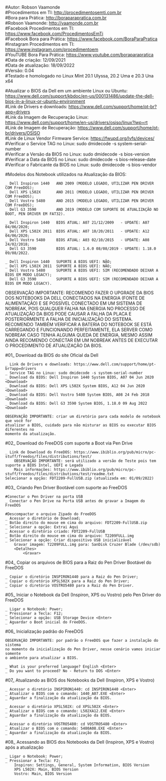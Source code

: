 #Autor: Robson Vaamonde<br>
#Procedimentos em TI: http://procedimentosemti.com.br<br>
#Bora para Prática: http://boraparapratica.com.br<br>
#Robson Vaamonde: http://vaamonde.com.br<br>
#Facebook Procedimentos em TI: https://www.facebook.com/ProcedimentosEmTi<br>
#Facebook Bora para Prática: https://www.facebook.com/BoraParaPratica<br>
#Instagram Procedimentos em TI: https://www.instagram.com/procedimentoem<br>
#YouTUBE Bora Para Prática: https://www.youtube.com/boraparapratica<br>
#Data de criação: 12/09/2021<br>
#Data de atualização: 18/09/2022<br>
#Versão: 0.04<br>
#Testado e homologado no Linux Mint 20.1 Ulyssa, 20.2 Uma e 20.3 Una x64

#Atualizar o BIOS da Dell em um ambiente Linux ou Ubuntu: https://www.dell.com/support/kbdoc/en-us/000131486/update-the-dell-bios-in-a-linux-or-ubuntu-environment<br>
#Link de Drivers e downloads: https://www.dell.com/support/home/pt-br?app=drivers<br>
#Link da Imagem de Recuperação Linux: https://www.dell.com/support/home/en-us/drivers/osiso/linux?lwp=rt<br>
#Link de Imagem de Recuperação: https://www.dell.com/support/home/pt-br/drivers/OSISO<br>
#Link de Linux Vendor Firmware Service: https://fwupd.org/lvfs/devices/<br>
#Verificar o Service TAG no Linux: sudo dmidecode -s system-serial-number<br>
#Verificar a Versão da BIOS no Linux: sudo dmidecode -s bios-version<br>
#Verificar a Data da BIOS no Linux: sudo dmidecode -s bios-release-date<br>
#Verificar o Fabricante da BIOS no Linux: sudo dmidecode -s bios-vendor

#Modelos dos Notebook utilizados na Atualização da BIOS:

	_ Dell Inspiron 1440   ANO 2009 (MODELO LEGADO, UTILIZAR PEN DRIVER COM FreeDOS);
	_ Dell XPS L502X       ANO 2011 (MODELO LEGADO, UTILIZAR PEN DRIVER COM FreeDOS);
	_ Dell Vostro 5480     ANO 2015 (MODELO LEGADO, UTILIZAR PEN DRIVER COM FreeDOS);
	_ Dell G3 3590         ANO 2019 (MODELO COM SUPORTE DE ATUALIZAÇÃO NO BOOT, PEN DRIVER EM FAT32).

	_ Dell Inspiron 1440   BIOS ATUAL: A07 21/12/2009   - UPDATE: A07 04/06/2020;
	_ Dell XPS L502X 2011  BIOS ATUAL: A07 10/20/2011   - UPDATE: A12 04/06/2020;
	_ Dell Vostro 5480     BIOS ATUAL: A03 02/10/2015   - UPDATE: A08 24/02/2018;
	_ Dell G3 3590         BIOS ATUAL: 1.6.0 08/08/2019 - UPDATE: 1.18.0 09/08/2022.

	_ Dell Inspiron 1440   SUPORTE A BIOS UEFI: NÃO;
	_ Dell XPS L502X 2011  SUPORTE A BIOS UEFI: NÃO;
	_ Dell Vostro 5480     SUPORTE A BIOS UEFI: SIM (RECOMENDADO DEIXAR A BIOS EM MODO LEGACY);
	_ Dell G3 3590         SUPORTE A BIOS UEFI: SIM (RECOMENDADO DEIXAR A BIOS EM MODO LEGACY).

OBSERVAÇÃO IMPORTANTE: RECOMENDO FAZER O UPGRADE DA BIOS DOS NOTEBOOKS DA DELL CONECTADOS
NA ENERGIA (FONTE DE ALIMENTAÇÃO) E SE POSSÍVEL CONECTADO EM UM SISTEMA DE NOBREAK, POIS
QUALQUER FALHA NA ENERGIA NO PROCESSO DE ATUALIZAÇÃO DA BIOS PODE CAUSAR A FALHA DA PLACA
E POSTERIORMENTE A FALHA DE INICIALIZAÇÃO DO SISTEMA. RECOMENDO TAMBÉM VERIFICAR A BATERIA
DO NOTEBOOK SE ESTÁ CARREGANDO E FUNCIONANDO PERFEITAMENTE, ELA SERVER COMO NOBREAK CASO
TENHA ALGUMA QUEDA DE ENERGIA, MESMO ASSIM AINDA RECOMENDO CONECTAR EM UM NOBREAK ANTES DE
EXECUTAR O PROCEDIMENTO DE ATUALIZAÇÃO DA BIOS.

#01_ Download da BIOS do site Oficial da Dell

	_ Link de Drivers e downloads: https://www.dell.com/support/home/pt-br?app=drivers
	_ Service TAG no Linux: sudo dmidecode -s system-serial-number
	_ Download da BIOS: Dell Inspiron 1440 System BIOS, A07 04 Jun 2020 <Download>
	_ Download da BIOS: Dell XPS L502X System BIOS, A12 04 Jun 2020 <Download>
	_ Download da BIOS: Dell Vostro 5480 System BIOS, A08 24 Feb 2018 <Download>
	_ Download da BIOS: Dell G3 3590 System BIOS, 1.18.0 09 Aug 2022 <Download>

	OBSERVAÇÃO IMPORTANTE: criar um diretório para cada modelo de notebook que você for
	atualizar a BIOS, cuidado para não misturar as BIOS ou executar BIOS diferentes no
	momento da atualização.

#02_ Download do FreeDOS com suporte a Boot via Pen Drive

	_ Link de Download do FreeDOS: https://www.ibiblio.org/pub/micro/pc-stuff/freedos/files/distributions/test/
		OBSERVAÇÃO IMPORTANTE: será utilizado a versão de Teste pois tem suporte a BIOS Intel, UEFI e Legada
		Mais informações: https://www.ibiblio.org/pub/micro/pc-stuff/freedos/files/distributions/test/readme.txt
	Selecionar a opção: FDT2209-FullUSB.zip (atualizada em: 01/09/2022)

#03_ Criando Pen Driver Bootável com suporte ao FreeDOS

	#Conectar o Pen Driver na porta USB
	_ Conectar o Pen Drive na Porta USB antes de gravar a Imagem do FreeDOS

	#Descompactar o arquivo Zipado do FreeDOS
	_ Acessar o diretório de Download;
	_ Botão direito do mouse em cima do arquivo: FDT2209-FullUSB.zip
	_ Selecionar a opção: Extrai Aqui
	_ Acessar o diretório criado: FDT2209-FullUSB
	_ Botão direito do mouse em cima do arquivo: T2209FULL.img
	_ Selecionar a opção: Criar dispositivo USB inicializável
		Gravar imagem: T2209FULL.img para: SanDisk Cruzer Blade (/dev/sdb)
		<Detalhes>
			<Gravar>

#04_ Copiar os arquivos de BIOS para a Raiz do Pen Driver Bootável do FreeDOS

	_ Copiar o diretório INSPIRON1440 para a Raiz do Pen Driver;
	_ Copiar o diretório XPSL502X para a Raiz do Pen Driver;
	_ Copiar o diretório VOSTRO5480 para a Raiz do Pen Driver.

#05_ Iniciar o Notebook da Dell (Inspiron, XPS ou Vostro) pelo Pen Driver do FreeDOS

	_ Ligar o Notebook: Power;
	_ Pressionar a Tecla: F12;
	_ Selecionar a opção: USB Storage Device <Enter>
	_ Aguardar o Boot inicial do FreeDOS.

#06_ Inicialização padrão do FreeDOS

	OBSERVAÇÃO IMPORTANTE: por padrão o FreeDOS que fazer a instalação do sistema
	no momento da inicialização do Pen Driver, nesse cenário vamos iniciar somente
	o ambiente para atualizar a BIOS.

	_ What is your preferred language? English <Enter>
	_ Do you want to proceed? No - Return to DOS <Enter>

#07_ Atualizando as BIOS dos Notebooks da Dell (Inspiron, XPS e Vostro)

	_ Acessar o diretório INSPIRON1440: cd INSPIRON1440 <Enter>
	_ Atualizar o BIOS com o comando: 1440_A07.EXE <Enter>
	_ Aguardar a finalização da atualização da BIOS.

	_ Acessar o diretório XPSL502X: cd XPSL502X <Enter>
	_ Atualizar o BIOS com o comando: L502XA12.EXE <Enter>
	_ Aguardar a finalização da atualização da BIOS.

	_ Acessar o diretório VOSTRO5480: cd VOSTRO5480 <Enter>
	_ Atualizar o BIOS com o comando: 5480A08.EXE <Enter>
	_ Aguardar a finalização da atualização da BIOS.

#08_ Acessando as BIOS dos Notebooks da Dell (Inspiron, XPS e Vostro) após a atualização

	_ Ligar o Notebook: Power;
	_ Pressionar a Tecla: F2;
		Inspiron: Settings, General, System Information, BIOS Version
		XPS L502X: Main, BIOS Version
		Vostro: Main, BIOS Version